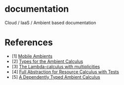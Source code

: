 # documentation
Cloud / IaaS / Ambient based documentation

# References

- [1] [Mobile Ambients](http://lucacardelli.name/Papers/MobileAmbients.A4.pdf)
- [2] [Types for the Ambient Calculus](http://lucacardelli.name/Papers/Types%20for%20the%20Ambient%20Calculus.pdf)
- [3] [The Lambda-calculus with multiplicities](https://hal.inria.fr/file/index/docid/74646/filename/RR-2025.pdf)
- [4] [Full Abstraction for Resource Calculus with Tests](https://www.irif.fr/~buccia/PUBLI/bcem11.pdf)
- [5] [A Dependently Typed Ambient Calculus](http://citeseerx.ist.psu.edu/viewdoc/download?doi=10.1.1.59.2399&rep=rep1&type=pdf)
